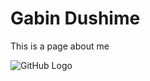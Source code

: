 # Gabin Dushime
This is a page about me

![GitHub Logo](https://ui.cltpstatic.com/camp/images/ai/000/873/136/873136/published/w/ktm-bike-for-rent-along-with-a-complimentary-atv-bike-1.jpg?1498628357)
